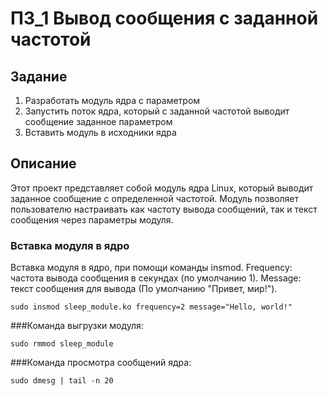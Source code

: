 
# ПЗ_1 Вывод сообщения с заданной частотой

## Задание
1) Разработать модуль ядра с параметром
2) Запустить поток ядра, который с заданной частотой выводит сообщение заданное параметром
3) Вставить модуль в исходники ядра

## Описание
Этот проект представляет собой модуль ядра Linux, который выводит заданное сообщение с определенной частотой. Модуль позволяет пользователю настраивать как частоту вывода сообщений, так и текст сообщения через параметры модуля.

### Вставка модуля в ядро
Вставка модуля в ядро, при помощи команды insmod. Frequency: частота вывода сообщения в секундах (по умолчанию 1). Message: текст сообщения для вывода (По умолчанию "Привет, мир!").

```
sudo insmod sleep_module.ko frequency=2 message="Hello, world!"
```

###Команда выгрузки модуля:

```
sudo rmmod sleep_module
```
###Команда просмотра сообщений ядра:
```
sudo dmesg | tail -n 20
```